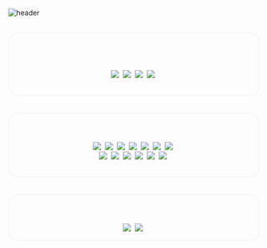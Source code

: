 

<div>
<br>

![header](https://capsule-render.vercel.app/api?type=slice&color=gradient&height=250&section=header&text=안녕하세요!&fontSize=80&animation=fadeIn&fontColor=0000ff&desc=0hhanum의%20github&descAlignY=80)

<br>
<div style="border: 2px solid whitesmoke; border-radius: 20px">
<br>
<p align="center" style="color: whitesmoke; font-size: large; font-weight: lighter">Languages</p>

<p align="center">
  <img src="https://img.shields.io/badge/Python-3766AB?style=flat-square&logo=Python&logoColor=white"/>&nbsp 
  <img src="https://img.shields.io/badge/Javascript-ffb13b?style=flat-square&logo=javascript&logoColor=white"/>&nbsp 
  <img src="https://img.shields.io/badge/Java-007396?style=flat-square&logo=Java&logoColor=white"/>&nbsp
  <img src="https://img.shields.io/badge/TypeScript-3766AB?style=flat-square&logo=TypeScript&logoColor=white"/>&nbsp
<br>
<br>
</p>
</div>
<br>
<br>
<div style="border: 2px solid whitesmoke; border-radius: 20px">

<p align="center" style="color: whitesmoke; font-size: large; font-weight: lighter">Learn</p>

<p align="center">
  <img src="https://img.shields.io/badge/Django-092E20?style=flat-square&logo=Django&logoColor=white"/>&nbsp 
  <img src="https://img.shields.io/badge/NodeJS-339933?style=flat-square&logo=nodedotjs&logoColor=white"/>&nbsp 
  <img src="https://img.shields.io/badge/Express-000000?style=flat-square&logo=express&logoColor=white"/>&nbsp 
  <img src="https://img.shields.io/badge/React-61DAFB?style=flat-square&logo=react&logoColor=white"/>&nbsp 
  <img src="https://img.shields.io/badge/aws-333664?style=flat-square&logo=amazon-aws&logoColor=white"/>&nbsp 
  <img src="https://img.shields.io/badge/MongoDB-47A248?style=flat-square&logo=MongoDB&logoColor=white"/>&nbsp
  <img src="https://img.shields.io/badge/Heroku-430098?style=flat-square&logo=heroku&logoColor=white"/>&nbsp
<br>
  <img src="https://img.shields.io/badge/Selenium-43B02A?style=flat-square&logo=selenium&logoColor=white"/>&nbsp
  <img src="https://img.shields.io/badge/CSS3-1572B6?style=flat-square&logo=css3&logoColor=white"/>&nbsp
  <img src="https://img.shields.io/badge/html5-E34F26?style=flat-square&logo=html5&logoColor=white"/>&nbsp
  <img src="https://img.shields.io/badge/tailwind-38B2AC?style=flat-square&logo=tailwindcss&logoColor=white"/>&nbsp
  <img src="https://img.shields.io/badge/pug-A86454?style=flat-square&logo=pug&logoColor=white"/>&nbsp
  <img src="https://img.shields.io/badge/Firebase-FFCA28?style=flat-square&logo=firebase&logoColor=white"/>&nbsp
<br>
<br>
</p>
</div>
<br>
<br>
<div style="border: 2px solid whitesmoke; border-radius: 20px">
<p align="center" style="color: whitesmoke; font-size: large; font-weight: lighter">Now I'm interested in...</p>
<p align="center">
  <img src="https://img.shields.io/badge/ReactNative-61DAFB?style=flat-square&logo=React&logoColor=white"/>&nbsp 
  <img src="https://img.shields.io/badge/AndroidStudio-3DDC84?style=flat-square&logo=React&logoColor=white"/>&nbsp 
</p>
</div>
</div>
